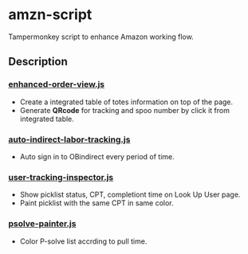 # amzn-script

Tampermonkey script to enhance Amazon working flow.

## Description

### [enhanced-order-view.js](https://github.com/ethanhong/amzn-script/blob/main/enhanced-order-view.js)

- Create a integrated table of totes information on top of the page.
- Generate **QRcode** for tracking and spoo number by click it from integrated table.

### [auto-indirect-labor-tracking.js](https://github.com/ethanhong/amzn-script/blob/main/auto-indirect-labor-tracking.js)

- Auto sign in to OBindirect every period of time.

### [user-tracking-inspector.js](https://github.com/ethanhong/amzn-script/blob/main/user-tracking-inspector.js)

- Show picklist status, CPT, completiont time on Look Up User page.
- Paint picklist with the same CPT in same color.

### [psolve-painter.js](https://github.com/ethanhong/amzn-script/blob/main/psolve-painter.js)

- Color P-solve list accrding to pull time.
